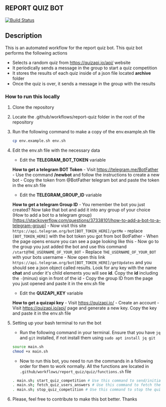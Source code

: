 ## REPORT QUIZ BOT

[![Build Status](https://github.com/osscameroon/report-quiz/actions/workflows/main.yml/badge.svg)](https://github.com/osscameroon/report-quiz/actions/workflows/main.yml)

## Description

This is an automated workflow for the report quiz bot. This quiz bot performs the following actions

- Selects a random quiz from https://quizapi.io/api/ website
- It periodically sends a message in the group to start a quiz competition
- It stores the results of each quiz inside of a json file located **archive** folder
- Once the quiz is over, it sends a message in the group with the results

### How to run this locally

1. Clone the repository

2. Locate the .github/workflows/report-quiz folder in the root of the repository

3. Run the following command to make a copy of the env.example.sh file

   ```bash
   cp env.example.sh env.sh
   ```

4. Edit the env.sh file with the necessary data

   - Edit the **TELEGRAM_BOT_TOKEN** variable

   **How to get a telegram BOT Token** - Visit https://telegram.me/BotFather - Use the command **/newbot** and follow the instructions to create a new bot - Copy the token from @BotFather telegram bot and paste the token in the env.sh file

   - Edit the **TELEGRAM_GROUP_ID** variable

   **How to get a telegram Group ID** - You remember the bot you just created? Now take that bot and add it into any group of your choice (How to add a bot to a telegram group)[https://stackoverflow.com/questions/37338101/how-to-add-a-bot-to-a-telegram-group] - Now visit this site `https://api.telegram.org/bot[BOT_TOKEN_HERE]/getMe` - replace `[BOT_TOKEN_HERE]` with the bot token you got from bot BotFather - When the page opens ensure you can see a page looking like this - Now go to the group you just added the bot and use this command `/start@THE_USERNAME_OF_YOUR_BOT` - Replace `THE_USERNAME_OF_YOUR_BOT` with your bots username - Now open this link `https://api.telegram.org/bot[BOT_TOKEN_HERE]/getUpdates` and you should see a json object called
   results. Look for any key with the name **chat** and under it's child elements you will see **id**. Copy the **id** including the `-`(minus) sign in front of the id - Copy the group ID from the page you just opened and paste it in the env.sh file

   - Edit the **QUIZAPI_KEY** variable

   **How to get a quizapi key** - Visit https://quizapi.io/ - Create an account - Visit https://quizapi.io/api/ page and generate a new key. Copy the key and paste it in the env.sh file

5. Setting up your bash terminal to run the bot

   - Run the following command in your terminal. Ensure that you have `jq` and `git` installed, if not install them using `sudo apt install jq git`

   ```bash
   source main.sh
   chmod +x main.sh
   ```

   - Now to run this bot, you need to run the commands in a following order for them to work normally. All the functions are located in `.github/workflows/report_quiz/quiz/functions.sh` file

   ```bash
   . main.sh; start_quiz_competition # Use this command to send/initiate a quiz competition in the group
   . main.sh; fetch_quiz_users_answers # Use this command to fetch the users answers before stoping the quiz
   . main.sh; stop_quiz_competition # Use this command to stop the quiz and to prepare for sending results
   ```

6. Please, feel free to contribute to make this bot better. Thanks
